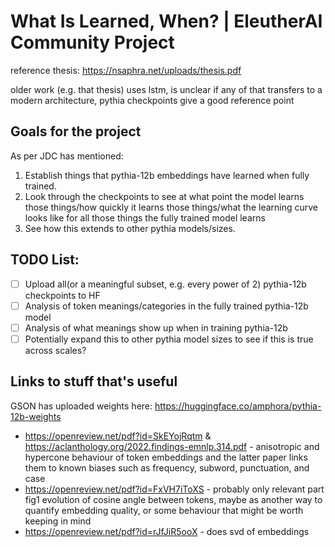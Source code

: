 # What Is Learned, When? | EleutherAI Community Project

reference thesis: https://nsaphra.net/uploads/thesis.pdf

older work (e.g. that thesis) uses lstm, is unclear if any of that transfers to a modern architecture, pythia checkpoints give a good reference point

## Goals for the project
As per JDC has mentioned:
1. Establish things that pythia-12b embeddings have learned when fully trained.
1. Look through the checkpoints to see at what point the model learns those things/how quickly it learns those things/what the learning curve looks like for all those things the fully trained model learns
1. See how this extends to other pythia models/sizes.

## TODO List:
- [ ] Upload all(or a meaningful subset, e.g. every power of 2) pythia-12b checkpoints to HF
- [ ] Analysis of token meanings/categories in the fully trained pythia-12b model
- [ ] Analysis of what meanings show up when in training pythia-12b
- [ ] Potentially expand this to other pythia model sizes to see if this is true across scales?

## Links to stuff that's useful
GSON has uploaded weights here: https://huggingface.co/amphora/pythia-12b-weights

- https://openreview.net/pdf?id=SkEYojRqtm & https://aclanthology.org/2022.findings-emnlp.314.pdf - anisotropic and hypercone behaviour of token embeddings and the latter paper links them to known biases such as frequency, subword, punctuation, and case
- https://openreview.net/pdf?id=FxVH7iToXS - probably only relevant part fig1 evolution of cosine angle between tokens, maybe as another way to quantify embedding quality, or some behaviour that might be worth keeping in mind 
- https://openreview.net/pdf?id=rJfJiR5ooX - does svd of embeddings
